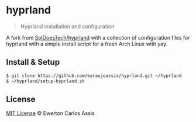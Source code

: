 # hyprland

> Hyprland installation and configuration

A fork from [SolDoesTech/hyprland](https://github.com/SolDoesTech/hyprland)
with a collection of configuration files for hyprland with a simple install
script for a fresh Arch Linux with yay.

## Install & Setup

```sh
$ git clone https://github.com/earaujoassis/hyprland.git ~/hyprland
$ ~/hyprland/setup-hyprland.sh
```

## License

[MIT License](http://earaujoassis.mit-license.org/) &copy; Ewerton Carlos Assis
